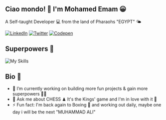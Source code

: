 ## Ciao mondo! 👋 I'm Mohamed Emam 😀
A Self-taught Developer 💻 from the land of Pharaohs "EGYPT" 🌤

[![LinkedIn](https://skillicons.dev/icons?i=linkedin)](https://www.linkedin.com/in/realMohamedEmam)
[![Twitter](https://skillicons.dev/icons?i=twitter)](https://www.twitter.com/realMohamedEmam)
[![Codepen](https://skillicons.dev/icons?i=codepen)](https://codepen.io/realMohamedEmam)

## Superpowers 💪
![My Skills](https://skillicons.dev/icons?i=html,css,js,react,nodejs,git,sass)

## Bio 📖
- 🔭 I’m currently working on building more fun projects & gain more superpowers 🐱‍🏍
- 💬 Ask me about CHESS ♟ It's the Kings' game and I'm in love with it 🤩
- ⚡ Fun fact: I'm back again to Boxing 🥊 and working out daily, maybe one day i will be the next "MUHAMMAD ALI" 
